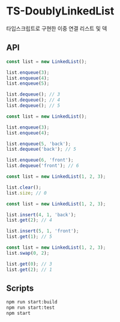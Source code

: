 # TS-DoublyLinkedList

타입스크립트로 구현한 이중 연결 리스트 및 덱

## API

```js
const list = new LinkedList();

list.enqueue(3);
list.enqueue(4);
list.enqueue(5);

list.dequeue(); // 3
list.dequeue(); // 4
list.dequeue(); // 5
```

```js
const list = new LinkedList();

list.enqueue(3);
list.enqueue(4);

list.enqueue(5, 'back');
list.dequeue('back'); // 5

list.enqueue(6, 'front');
list.dequeue('front'); // 6
```

```js
const list = new LinkedList(1, 2, 3);

list.clear();
list.size; // 0
```

```js
const list = new LinkedList(1, 2, 3);

list.insert(4, 1, 'back');
list.get(2); // 4

list.insert(5, 1, 'front');
list.get(1); // 5
```

```js
const list = new LinkedList(1, 2, 3);
list.swap(0, 2);

list.get(0); // 3
list.get(2); // 1
```

## Scripts

```bash
npm run start:build
npm run start:test
npm start
```
